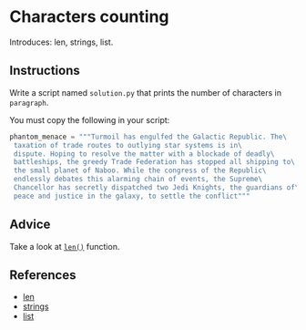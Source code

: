 # Characters counting

Introduces: len, strings, list.

## Instructions

Write a script named `solution.py` that prints the number of characters in `paragraph`.

You must copy the following in your script:

```python
phantom_menace = """Turmoil has engulfed the Galactic Republic. The\
 taxation of trade routes to outlying star systems is in\
 dispute. Hoping to resolve the matter with a blockade of deadly\
 battleships, the greedy Trade Federation has stopped all shipping to\
 the small planet of Naboo. While the congress of the Republic\
 endlessly debates this alarming chain of events, the Supreme\
 Chancellor has secretly dispatched two Jedi Knights, the guardians of\
 peace and justice in the galaxy, to settle the conflict"""
```

## Advice

Take a look at [`len()`](https://docs.python.org/3/library/functions.html#len) function.


## References
 - [len](https://docs.python.org/3/library/functions.html#len)
 - [strings](https://docs.python.org/3/tutorial/introduction.html#strings)
 - [list](https://docs.python.org/3/tutorial/introduction.html#lists)
